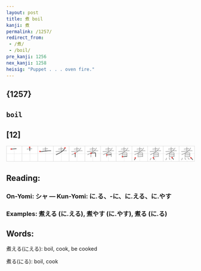 ```yaml
---
layout: post
title: 煮 boil
kanji: 煮
permalink: /1257/
redirect_from:
 - /煮/
 - /boil/
pre_kanji: 1256
nex_kanji: 1258
heisig: "Puppet . . . oven fire."
---
```


## {1257}

## `boil`

## [12]

<div class="stroke"><img src="../images/E785AE.png" /></div>

## Reading:

### On-Yomi: シャ &mdash; Kun-Yomi: に.る、-に、に.える、に.やす

### Examples: 煮える (に.える), 煮やす (に.やす), 煮る (に.る)

## Words:

煮える(にえる): boil, cook, be cooked

煮る(にる): boil, cook
